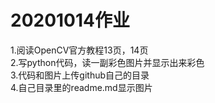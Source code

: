 # 20201014作业
1.阅读OpenCV官方教程13页，14页  
2.写python代码，读一副彩色图片并显示出来彩色  
3.代码和图片上传github自己的目录  
4.自己目录里的readme.md显示图片  

